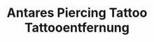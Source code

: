 ---
title: "Antares Piercing Tattoo Tattooentfernung"
url: /muenchen/antares-piercing-tattoo-tattooentfernung/
shop: Tattoo
---
